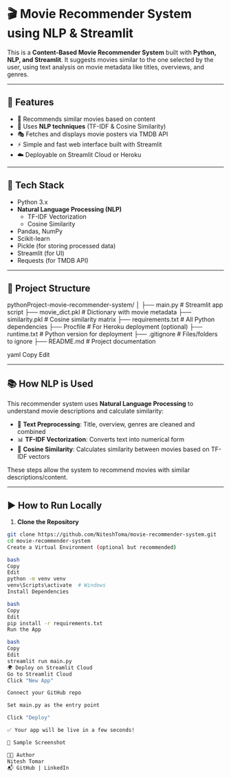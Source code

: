 # 🎬 Movie Recommender System using NLP & Streamlit

This is a **Content-Based Movie Recommender System** built with **Python, NLP, and Streamlit**. It suggests movies similar to the one selected by the user, using text analysis on movie metadata like titles, overviews, and genres.

---

## 🚀 Features

- 📌 Recommends similar movies based on content
- 🧠 Uses **NLP techniques** (TF-IDF & Cosine Similarity)
- 🎭 Fetches and displays movie posters via TMDB API
- ⚡ Simple and fast web interface built with Streamlit
- ☁️ Deployable on Streamlit Cloud or Heroku

---

## 🧠 Tech Stack

- Python 3.x
- **Natural Language Processing (NLP)**
  - TF-IDF Vectorization
  - Cosine Similarity
- Pandas, NumPy
- Scikit-learn
- Pickle (for storing processed data)
- Streamlit (for UI)
- Requests (for TMDB API)

---

## 📁 Project Structure

pythonProject-movie-recommender-system/
│
├── main.py # Streamlit app script
├── movie_dict.pkl # Dictionary with movie metadata
├── similarity.pkl # Cosine similarity matrix
├── requirements.txt # All Python dependencies
├── Procfile # For Heroku deployment (optional)
├── runtime.txt # Python version for deployment
├── .gitignore # Files/folders to ignore
├── README.md # Project documentation

yaml
Copy
Edit

---

## 📚 How NLP is Used

This recommender system uses **Natural Language Processing** to understand movie descriptions and calculate similarity:

- 🧹 **Text Preprocessing**: Title, overview, genres are cleaned and combined
- 📊 **TF-IDF Vectorization**: Converts text into numerical form
- 📐 **Cosine Similarity**: Calculates similarity between movies based on TF-IDF vectors

These steps allow the system to recommend movies with similar descriptions/content.

---

## ▶️ How to Run Locally

1. **Clone the Repository**
```bash
git clone https://github.com/NiteshToma/movie-recommender-system.git
cd movie-recommender-system
Create a Virtual Environment (optional but recommended)

bash
Copy
Edit
python -m venv venv
venv\Scripts\activate  # Windows
Install Dependencies

bash
Copy
Edit
pip install -r requirements.txt
Run the App

bash
Copy
Edit
streamlit run main.py
🌍 Deploy on Streamlit Cloud
Go to Streamlit Cloud
Click "New App"

Connect your GitHub repo

Set main.py as the entry point

Click "Deploy"

✅ Your app will be live in a few seconds!

📸 Sample Screenshot

👨‍💻 Author
Nitesh Tomar
📬 GitHub | LinkedIn

